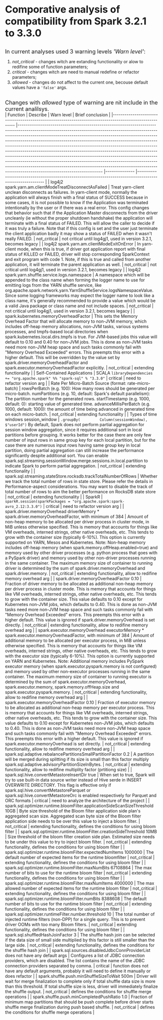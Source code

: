 <font size ="6">**Comporative analysis of compatibility from Spark 3.2.1 to 3.3.0**</font>

<br><font size="4">In current analyses used 3 warning levels *'Warn level'*:</font>
1. *not_critical* - changes witch are extanding functionality or alow to redifine some of function parameters;
2. *critical* - changes witch are need to manual redefine or refactor parameters;
3. *allowed* - changes do not affect to the current one, becouse default values have a ```'false'``` args.

<br><font size="4">Changes with *allowed* type of warning are nit include in the current analilsys.</font>
<br>
| Function                                                                                                 	| Describe                                                                                                                                                                                                                                                                                                                                                                                                                                                                                                                                                                                                                                                                                                                                                                	| Warn level    	| Brief conclusion                                                                                           	|
|----------------------------------------------------------------------------------------------------------	|-------------------------------------------------------------------------------------------------------------------------------------------------------------------------------------------------------------------------------------------------------------------------------------------------------------------------------------------------------------------------------------------------------------------------------------------------------------------------------------------------------------------------------------------------------------------------------------------------------------------------------------------------------------------------------------------------------------------------------------------------------------------------	|---------------	|------------------------------------------------------------------------------------------------------------	|
| log4j2 spark.yarn.am.clientModeTreatDisconnectAsFailed                                                   	| Treat yarn-client unclean disconnects as failures. In yarn-client mode, normally the application will always finish with a final status of SUCCESS because in some cases, it is not possible to know if the Application was terminated intentionally by the user or if there was a real error. This config changes that behavior such that if the Application Master disconnects from the driver uncleanly (ie without the proper shutdown handshake) the application will terminate with a final status of FAILED. This will allow the caller to decide if it was truly a failure. Note that if this config is set and the user just terminate the client application badly it may show a status of FAILED when it wasn't really FAILED.                               	| not_critical  	| not critical until log4gj1, used in version 3.2.1, becomes legacy                                          	|
| log4j2 spark.yarn.am.clientModeExitOnError                                                               	|  In yarn-client mode, when this is true, if driver got application report with final status of KILLED or FAILED, driver will stop corresponding SparkContext and exit program with code 1. Note, if this is true and called from another application, it will terminate the parent application as well.                                                                                                                                                                                                                                                                                                                                                                                                                                                                 	| not_critical  	| not critical until log4gj1, used in version 3.2.1, becomes legacy                                          	|
| log4j2 spark.yarn.shuffle.service.logs.namespace                                                         	| A namespace which will be appended to the class name when forming the logger name to use for emitting logs from the YARN shuffle service, like org.apache.spark.network.yarn.YarnShuffleService.logsNamespaceValue. Since some logging frameworks may expect the logger name to look like a class name, it's generally recommended to provide a value which would be a valid Java package or class name and not include spaces.                                                                                                                                                                                                                                                                                                                                         	| not_critical  	| not critical until log4gj1, used in version 3.2.1, becomes legacy                                          	|
| spark.kubernetes.memoryOverheadFactor                                                                    	| This sets the Memory Overhead Factor that will allocate memory to non-JVM memory, which includes off-heap memory allocations, non-JVM tasks, various systems processes, and tmpfs-based local directories when spark.kubernetes.local.dirs.tmpfs is true. For JVM-based jobs this value will default to 0.10 and 0.40 for non-JVM jobs. This is done as non-JVM tasks need more non-JVM heap space and such tasks commonly fail with "Memory Overhead Exceeded" errors. This preempts this error with a higher default.  This will be overridden by the value set by spark.driver.memoryOverheadFactor and spark.executor.memoryOverheadFactor explicitly.                                                                                                              	| not_critical  	| extending functionality                                                                                    	|
| Self-Contained Applications                                                                              	| SCALA ```libraryDependencies += "org.apache.spark" %% "spark-sql" % "3.3.0"```                                                                                                                                                                                                                                                                                                                                                                                                                                                                                                                                                                                                                                                                                          	| critical      	| need to refactor version arg                                                                               	|
| Rate Per Micro-Batch Source (format: rate-micro-batch)                                                   	| rowsPerBatch (e.g. 100): How many rows should be generated per micro-batch.  numPartitions (e.g. 10, default: Spark's default parallelism): The partition number for the generated rows.  startTimestamp (e.g. 1000, default: 0): starting value of generated time.  advanceMillisPerBatch (e.g. 1000, default: 1000): the amount of time being advanced in generated time on each micro-batch.                                                                                                                                                                                                                                                                                                                                                                         	| not_critical  	| extending functionality                                                                                    	|
| Types of time windows  session_window                                                                    	| ```.groupBy(         Column(sessionWindow),         $"userId")```  By default, Spark does not perform partial aggregation for session window aggregation, since it requires additional sort in local partitions before grouping. It works better for the case there are only few number of input rows in same group key for each local partition, but for the case there are numerous input rows having same group key in local partition, doing partial aggregation can still increase the performance significantly despite additional sort.  You can enable spark.sql.streaming.sessionWindow.merge.sessions.in.local.partition to indicate Spark to perform partial aggregation.                                                                                    	| not_critical  	| extending functionality                                                                                    	|
| spark.sql.streaming.stateStore.rocksdb.trackTotalNumberOfRows                                            	| Whether we track the total number of rows in state store. Please refer the details in Performance-aspect considerations.  You may want to disable the track of total number of rows to aim the better performance on RocksDB state store                                                                                                                                                                                                                                                                                                                                                                                                                                                                                                                                	| not_critical  	| extending functionality                                                                                    	|
| SparkR                                                                                                   	| ```sparkR.session(sparkPackages = "org.apache.spark:spark-avro_2.12:3.3.0")```                                                                                                                                                                                                                                                                                                                                                                                                                                                                                                                                                                                                                                                                                                	| critical      	| need to refactor version arg                                                                               	|
| spark.driver.memoryOverhead  driverMemory * spark.driver.memoryOverheadFactor, with minimum of 384       	| Amount of non-heap memory to be allocated per driver process in cluster mode, in MiB unless otherwise specified. This is memory that accounts for things like VM overheads, interned strings, other native overheads, etc. This tends to grow with the container size (typically 6-10%). This option is currently supported on YARN, Mesos and Kubernetes. Note: Non-heap memory includes off-heap memory (when spark.memory.offHeap.enabled=true) and memory used by other driver processes (e.g. python process that goes with a PySpark driver) and memory used by other non-driver processes running in the same container. The maximum memory size of container to running driver is determined by the sum of spark.driver.memoryOverhead and spark.driver.memory. 	| not_critical  	| extending functionality, allow to redifine memory overhead arg                                             	|
| spark.driver.memoryOverheadFactor 0.10                                                                   	|  Fraction of driver memory to be allocated as additional non-heap memory per driver process in cluster mode. This is memory that accounts for things like VM overheads, interned strings, other native overheads, etc. This tends to grow with the container size. This value defaults to 0.10 except for Kubernetes non-JVM jobs, which defaults to 0.40. This is done as non-JVM tasks need more non-JVM heap space and such tasks commonly fail with "Memory Overhead Exceeded" errors. This preempts this error with a higher default. This value is ignored if spark.driver.memoryOverhead is set directly.                                                                                                                                                        	| not_critical  	| extending functionality, allow to redifine memory overhead arg                                             	|
| spark.executor.memoryOverhead  executorMemory * spark.executor.memoryOverheadFactor, with minimum of 384 	| Amount of additional memory to be allocated per executor process, in MiB unless otherwise specified. This is memory that accounts for things like VM overheads, interned strings, other native overheads, etc. This tends to grow with the executor size (typically 6-10%). This option is currently supported on YARN and Kubernetes. Note: Additional memory includes PySpark executor memory (when spark.executor.pyspark.memory is not configured) and memory used by other non-executor processes running in the same container. The maximum memory size of container to running executor is determined by the sum of spark.executor.memoryOverhead, spark.executor.memory, spark.memory.offHeap.size and spark.executor.pyspark.memory.                           	| not_critical  	| extending functionality, allow to redifine memory overhead arg                                             	|
| spark.executor.memoryOverheadFactor  0.10                                                                	| Fraction of executor memory to be allocated as additional non-heap memory per executor process. This is memory that accounts for things like VM overheads, interned strings, other native overheads, etc. This tends to grow with the container size. This value defaults to 0.10 except for Kubernetes non-JVM jobs, which defaults to 0.40. This is done as non-JVM tasks need more non-JVM heap space and such tasks commonly fail with "Memory Overhead Exceeded" errors. This preempts this error with a higher default. This value is ignored if spark.executor.memoryOverhead is set directly.                                                                                                                                                                   	| not_critical  	| extending functionality, allow to redifine memory overhead arg                                             	|
| spark.sql.adaptive.rebalancePartitionsSmallPartitionFactor  0.2                                          	| A partition will be merged during splitting if its size is small than this factor multiply spark.sql.adaptive.advisoryPartitionSizeInBytes.                                                                                                                                                                                                                                                                                                                                                                                                                                                                                                                                                                                                                             	| not_critical  	| extending functionality, allow to redifine multiplity factor (prtitiong size)                              	|
| spark.sql.hive.convertMetastoreInsertDir  true                                                           	| When set to true, Spark will try to use built-in data source writer instead of Hive serde in INSERT OVERWRITE DIRECTORY. This flag is effective only if spark.sql.hive.convertMetastoreParquet or spark.sql.hive.convertMetastoreOrc is enabled respectively for Parquet and ORC formats                                                                                                                                                                                                                                                                                                                                                                                                                                                                                	| critical      	| need to analyze the architecture of the project                                                            	|
| spark.sql.optimizer.runtime.bloomFilter.applicationSideScanSizeThreshold  10GB                           	| Byte size threshold of the Bloom filter application side plan's aggregated scan size. Aggregated scan byte size of the Bloom filter application side needs to be over this value to inject a bloom filter.                                                                                                                                                                                                                                                                                                                                                                                                                                                                                                                                                              	| not_critical  	| extending functionality, defines the conditions for using bloom filter                                     	|
| spark.sql.optimizer.runtime.bloomFilter.creationSideThreshold  10MB                                      	| Size threshold of the bloom filter creation side plan. Estimated size needs to be under this value to try to inject bloom filter.                                                                                                                                                                                                                                                                                                                                                                                                                                                                                                                                                                                                                                       	| not_critical  	| extending functionality, defines the conditions for using bloom filter                                     	|
| spark.sql.optimizer.runtime.bloomFilter.expectedNumItems  1000000                                        	| The default number of expected items for the runtime bloomfilter                                                                                                                                                                                                                                                                                                                                                                                                                                                                                                                                                                                                                                                                                                        	| not_critical  	| extending functionality, defines the conditions for using bloom filter                                     	|
| spark.sql.optimizer.runtime.bloomFilter.maxNumBits  67108864                                             	|  The max number of bits to use for the runtime bloom filter                                                                                                                                                                                                                                                                                                                                                                                                                                                                                                                                                                                                                                                                                                             	| not_critical  	| extending functionality, defines the conditions for using bloom filter                                     	|
| spark.sql.optimizer.runtime.bloomFilter.maxNumItems  4000000                                             	| The max allowed number of expected items for the runtime bloom filter                                                                                                                                                                                                                                                                                                                                                                                                                                                                                                                                                                                                                                                                                                   	| not_critical  	| extending functionality, defines the conditions for using bloom filter                                     	|
| spark.sql.optimizer.runtime.bloomFilter.numBits  8388608                                                 	| The default number of bits to use for the runtime bloom filter                                                                                                                                                                                                                                                                                                                                                                                                                                                                                                                                                                                                                                                                                                          	| not_critical  	| extending functionality, defines the conditions for using bloom filter                                     	|
| spark.sql.optimizer.runtimeFilter.number.threshold  10                                                   	| The total number of injected runtime filters (non-DPP) for a single query. This is to prevent driver OOMs with too many Bloom filters.                                                                                                                                                                                                                                                                                                                                                                                                                                                                                                                                                                                                                                  	| not_critical  	| extending functionality, defines the conditions for using bloom filter                                     	|
| spark.sql.shuffledHashJoinFactor  3                                                                      	| The shuffle hash join can be selected if the data size of small side multiplied by this factor is still smaller than the large side.                                                                                                                                                                                                                                                                                                                                                                                                                                                                                                                                                                                                                                    	| not_critical  	| extending functionality, defines the conditions for the shuffle hash join                                  	|
| spark.sql.sources.disabledJdbcConnProviderList  does not have any default args                           	| Configures a list of JDBC connection providers, which are disabled. The list contains the name of the JDBC connection providers separated by comma.                                                                                                                                                                                                                                                                                                                                                                                                                                                                                                                                                                                                                     	| critical      	| function does not have any default arguments, probably it will need to define it manually or does refactor 	|
| spark.shuffle.push.minShuffleSizeToWait  500m                                                            	| Driver will wait for merge finalization to complete only if total shuffle data size is more than this threshold. If total shuffle size is less, driver will immediately finalize the shuffle output.                                                                                                                                                                                                                                                                                                                                                                                                                                                                                                                                                                    	| not_critical  	| defines the conditions for shuffle merge  operations                                                       	|
| spark.shuffle.push.minCompletedPushRatio  1.0                                                            	| Fraction of minimum map partitions that should be push complete before driver starts shuffle merge finalization during push based shuffle.                                                                                                                                                                                                                                                                                                                                                                                                                                                                                                                                                                                                                              	| not_critical  	| defines the conditions for shuffle merge  operations                                                       	|